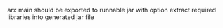 arx main should be exported to runnable jar with option extract required libraries into generated jar file
